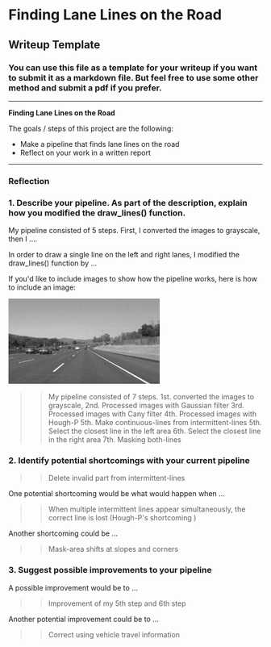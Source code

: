 # **Finding Lane Lines on the Road** 

## Writeup Template

### You can use this file as a template for your writeup if you want to submit it as a markdown file. But feel free to use some other method and submit a pdf if you prefer.

---

**Finding Lane Lines on the Road**

The goals / steps of this project are the following:
* Make a pipeline that finds lane lines on the road
* Reflect on your work in a written report


[//]: # (Image References)

[image1]: ./examples/grayscale.jpg "Grayscale"

---

### Reflection

### 1. Describe your pipeline. As part of the description, explain how you modified the draw_lines() function.

My pipeline consisted of 5 steps. First, I converted the images to grayscale, then I .... 

In order to draw a single line on the left and right lanes, I modified the draw_lines() function by ...

If you'd like to include images to show how the pipeline works, here is how to include an image: 

![alt text][image1]

>> My pipeline consisted of 7 steps.
>> 1st.  converted the images to grayscale, 
>> 2nd.  Processed images with Gaussian filter
>> 3rd.  Processed images with Cany filter
>> 4th.  Processed images with Hough-P 
>> 5th.  Make continuous-lines from intermittent-lines
>> 5th.  Select the closest line in the left area
>> 6th.  Select the closest line in the right area
>> 7th.  Masking both-lines


### 2. Identify potential shortcomings with your current pipeline

>> Delete invalid part from intermittent-lines

One potential shortcoming would be what would happen when ... 

>>  When multiple intermittent lines appear simultaneously, the correct line is lost
    (Hough-P's shortcoming )


Another shortcoming could be ...

>>  Mask-area shifts at slopes and corners


### 3. Suggest possible improvements to your pipeline

A possible improvement would be to ...

>>  Improvement of my 5th step and 6th step

Another potential improvement could be to ...

>>  Correct using vehicle travel information

